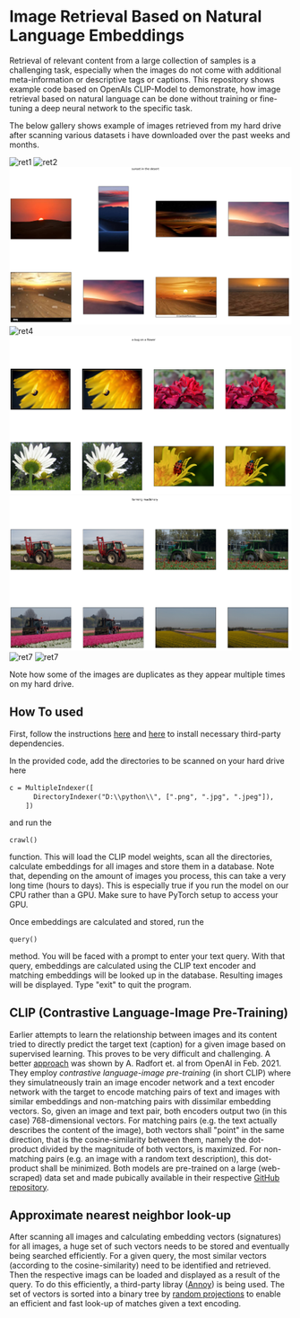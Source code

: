 # Image Retrieval Based on Natural Language Embeddings
Retrieval of relevant content from a large collection of samples is a challenging task, especially when the images do not come with additional meta-information or descriptive tags or captions. This repository shows example code based on OpenAIs CLIP-Model to demonstrate, how image retrieval based on natural language can be done without training or fine-tuning a deep neural network to the specific task.

The below gallery shows example of images retrieved from my hard drive after scanning various datasets i have downloaded over the past weeks and months.

![ret1](retrieval1.PNG)
![ret2](retrieval2.PNG)
![ret3](retrieval3.PNG)
![ret4](retrieval4.PNG)
![ret5](retrieval5.PNG)
![ret6](retrieval6.PNG)
![ret7](retrieval7.PNG)
![ret7](retrieval8.PNG)

Note how some of the images are duplicates as they appear multiple times on my hard drive. 

## How To used
First, follow the instructions [here](https://github.com/openai/CLIP) and [here](https://github.com/spotify/annoy) to install necessary third-party dependencies. 

In the provided code, add the directories to be scanned on your hard drive here

    c = MultipleIndexer([
          DirectoryIndexer("D:\\python\\", [".png", ".jpg", ".jpeg"]),
        ])

and run the 

    crawl()

function. This will load the CLIP model weights, scan all the directories, calculate embeddings for all images and store them in a database. Note that, depending on the amount of images you process, this can take a very long time (hours to days). This is especially true if you run the model on our CPU rather than a GPU. Make sure to have PyTorch setup to access your GPU. 

Once embeddings are calculated and stored, run the

    query()

method. You will be faced with a prompt to enter your text query. With that query, embeddings are calculated using the CLIP text encoder and matching embeddings will be looked up in the database. Resulting images will be displayed. Type "exit" to quit the program. 

## CLIP (Contrastive Language-Image Pre-Training)
Earlier attempts to learn the relationship between images and its content tried to directly predict the target text (caption) for a given image based on supervised learning. This proves to be very difficult and challenging. A better [approach](https://arxiv.org/pdf/2103.00020.pdf) was shown by A. Radfort et. al from OpenAI in Feb. 2021. They employ *contrastive language-image pre-training* (in short CLIP) where they simulatneously train an image encoder network and a text encoder network with the target to encode matching pairs of text and images with similar embeddings and non-matching pairs with dissimilar embedding vectors. So, given an image and text pair, both encoders output two (in this case) 768-dimensional vectors. For matching pairs (e.g. the text actually describes the content of the image), both vectors shall "point" in the same direction, that is the cosine-similarity between them, namely the dot-product divided by the magnitude of both vectors, is maximized. For non-matching pairs (e.g. an image with a random text description), this dot-product shall be minimized. Both models are pre-trained on a large (web-scraped) data set and made pubically available in their respective [GitHub repository](https://github.com/openai/CLIP). 

## Approximate nearest neighbor look-up
After scanning all images and calculating embedding vectors (signatures) for all images, a huge set of such vectors needs to be stored and eventually being searched efficiently. For a given query, the most similar vectors (according to the cosine-similarity) need to be identified and retrieved. Then the respective imags can be loaded and displayed as a result of the query. To do this efficiently, a third-party libray ([Annoy](https://github.com/spotify/annoy)) is being used. The set of vectors is sorted into a binary tree by [random projections](https://en.wikipedia.org/wiki/Locality-sensitive_hashing#Random_projection) to enable an efficient and fast look-up of matches given a text encoding.

